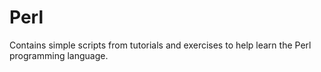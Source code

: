 # Perl
Contains simple scripts from tutorials and exercises to help learn the Perl programming language.

